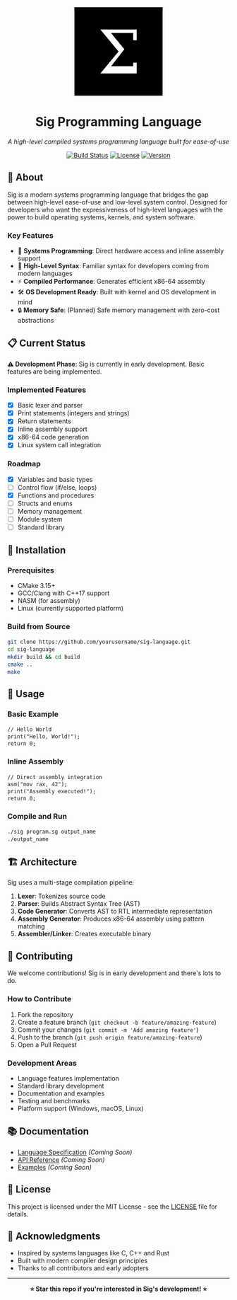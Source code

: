 <div align="center">
<img src="Sig-Logo.jpg" alt="Sig-Logo" width="200"/>

# Sig Programming Language

*A high-level compiled systems programming language built for ease-of-use*

[![Build Status](https://img.shields.io/badge/build-passing-brightgreen)]()
[![License](https://img.shields.io/badge/license-MIT-blue)]()
[![Version](https://img.shields.io/badge/version-0.1.0--alpha-orange)]()

</div>

## 🚀 About

Sig is a modern systems programming language that bridges the gap between high-level ease-of-use and low-level system control. Designed for developers who want the expressiveness of high-level languages with the power to build operating systems, kernels, and system software.

### Key Features
- 🔧 **Systems Programming**: Direct hardware access and inline assembly support
- 🎯 **High-Level Syntax**: Familiar syntax for developers coming from modern languages  
- ⚡ **Compiled Performance**: Generates efficient x86-64 assembly
- 🛠️ **OS Development Ready**: Built with kernel and OS development in mind
- 🔒 **Memory Safe**: (Planned) Safe memory management with zero-cost abstractions

## 📋 Current Status

**⚠️ Development Phase**: Sig is currently in early development. Basic features are being implemented.

### Implemented Features
- [x] Basic lexer and parser
- [x] Print statements (integers and strings)
- [x] Return statements  
- [x] Inline assembly support
- [x] x86-64 code generation
- [x] Linux system call integration

### Roadmap
- [x] Variables and basic types
- [ ] Control flow (if/else, loops)
- [x] Functions and procedures
- [ ] Structs and enums
- [ ] Memory management
- [ ] Module system
- [ ] Standard library

## 🔧 Installation

### Prerequisites
- CMake 3.15+
- GCC/Clang with C++17 support
- NASM (for assembly)
- Linux (currently supported platform)

### Build from Source
```bash
git clone https://github.com/yourusername/sig-language.git
cd sig-language
mkdir build && cd build
cmake ..
make
```

## 📖 Usage

### Basic Example
```sig
// Hello World
print("Hello, World!");
return 0;
```

### Inline Assembly
```sig
// Direct assembly integration
asm("mov rax, 42");
print("Assembly executed!");
return 0;
```

### Compile and Run
```bash
./sig program.sg output_name
./output_name
```

## 🏗️ Architecture

Sig uses a multi-stage compilation pipeline:
1. **Lexer**: Tokenizes source code
2. **Parser**: Builds Abstract Syntax Tree (AST)
3. **Code Generator**: Converts AST to RTL intermediate representation
4. **Assembly Generator**: Produces x86-64 assembly using pattern matching
5. **Assembler/Linker**: Creates executable binary

## 🤝 Contributing

We welcome contributions! Sig is in early development and there's lots to do.

### How to Contribute
1. Fork the repository
2. Create a feature branch (`git checkout -b feature/amazing-feature`)
3. Commit your changes (`git commit -m 'Add amazing feature'`)
4. Push to the branch (`git push origin feature/amazing-feature`)
5. Open a Pull Request

### Development Areas
- Language features implementation
- Standard library development
- Documentation and examples
- Testing and benchmarks
- Platform support (Windows, macOS, Linux)

## 📚 Documentation

- [Language Specification](docs/spec.md) *(Coming Soon)*
- [API Reference](docs/api.md) *(Coming Soon)*
- [Examples](examples/) *(Coming Soon)*

## 📄 License

This project is licensed under the MIT License - see the [LICENSE](LICENSE) file for details.

## 🙏 Acknowledgments

- Inspired by systems languages like C, C++ and Rust
- Built with modern compiler design principles
- Thanks to all contributors and early adopters

---

<div align="center">
<strong>⭐ Star this repo if you're interested in Sig's development! ⭐</strong>
</div>
